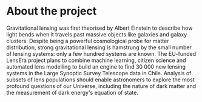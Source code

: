 # About the project

Gravitational lensing was first theorised by Albert Einstein to describe how light bends when it travels past massive objects like galaxies and galaxy clusters. Despite being a powerful cosmological probe for matter distribution, strong gravitational lensing is hamstrung by the small number of lensing systems: only a few hundred systems are known. The EU-funded LensEra project plans to combine machine learning, citizen science and automated lens modelling to build an engine to find 30 000 new lensing systems in the Large Synoptic Survey Telescope data in Chile. Analysis of subsets of lens populations should enable astronomers to explore the most profound questions of our Universe, including the nature of dark matter and the measurement of dark energy's equation of state.
